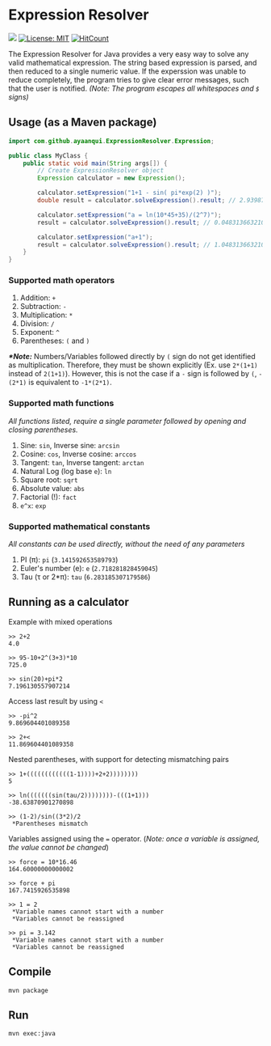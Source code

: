 # Expression Resolver

[![](https://jitpack.io/v/ayaanqui/expression-resolver.svg)](https://jitpack.io/#ayaanqui/expression-resolver) [![License: MIT](https://img.shields.io/badge/License-MIT-yellow.svg)](https://opensource.org/licenses/MIT) [![HitCount](http://hits.dwyl.com/{username}/{project-name}.svg)](http://hits.dwyl.com/ayaanqui/expression-resolver)

The Expression Resolver for Java provides a very easy way to solve any valid mathematical expression. The string based expression is parsed, and then reduced to a single numeric value. If the experssion was unable to reduce completely, the program tries to give clear error messages, such that the user is notified.  _(Note: The program escapes all whitespaces and `$` signs)_

## Usage (as a Maven package)
```java
import com.github.ayaanqui.ExpressionResolver.Expression;

public class MyClass {
    public static void main(String args[]) {
        // Create ExpressionResolver object
        Expression calculator = new Expression();

        calculator.setExpression("1+1 - sin( pi*exp(2) )");
        double result = calculator.solveExpression().result; // 2.9398721563036108

        calculator.setExpression("a = ln(10*45+35)/(2^7)");
        result = calculator.solveExpression().result; // 0.04831366321044909

        calculator.setExpression("a+1");
        result = calculator.solveExpression().result; // 1.048313663210449
    }
}
```


### Supported math operators

1. Addition: `+`
2. Subtraction: `-`
3. Multiplication: `*`
4. Division: `/`
5. Exponent: `^`
6. Parentheses: `(` and `)`

**_\*Note:_** Numbers/Variables followed directly by `(` sign do not get identified as multiplication. Therefore, they must be shown explicitly (Ex. use `2*(1+1)` instead of `2(1+1)`). However, this is not the case if a `-` sign is followed by `(`, `-(2*1)` is equivalent to `-1*(2*1)`.

### Supported math functions

_All functions listed, require a single parameter followed by opening and closing parentheses._

1. Sine: `sin`, Inverse sine: `arcsin`
2. Cosine: `cos`, Inverse cosine: `arccos`
3. Tangent: `tan`, Inverse tangent: `arctan`
4. Natural Log (log base `e`): `ln`
5. Square root: `sqrt`
6. Absolute value: `abs`
7. Factorial (!): `fact`
8. `e^x`: `exp`

### Supported mathematical constants

_All constants can be used directly, without the need of any parameters_

1. PI (π): `pi` (`3.141592653589793`)
2. Euler's number (e): `e` (`2.718281828459045`)
3. Tau (τ or 2\*π): `tau` (`6.283185307179586`)


## Running as a calculator

Example with mixed operations
```
>> 2+2
4.0

>> 95-10+2^(3+3)*10
725.0

>> sin(20)+pi*2
7.196130557907214
```

Access last result by using `<`

```
>> -pi^2
9.869604401089358

>> 2+<
11.869604401089358
```

Nested parentheses, with support for detecting mismatching pairs

```
>> 1+((((((((((((1-1))))+2+2))))))))
5

>> ln(((((((sin(tau/2))))))))-(((1+1)))
-38.63870901270898

>> (1-2)/sin((3*2)/2
 *Parentheses mismatch
```

Variables assigned using the `=` operator. (_Note: once a variable is assigned, the value cannot be changed_)

```
>> force = 10*16.46
164.60000000000002

>> force + pi
167.7415926535898

>> 1 = 2
 *Variable names cannot start with a number
 *Variables cannot be reassigned

>> pi = 3.142
 *Variable names cannot start with a number
 *Variables cannot be reassigned
```

## Compile

```
mvn package
```

## Run
```
mvn exec:java
```